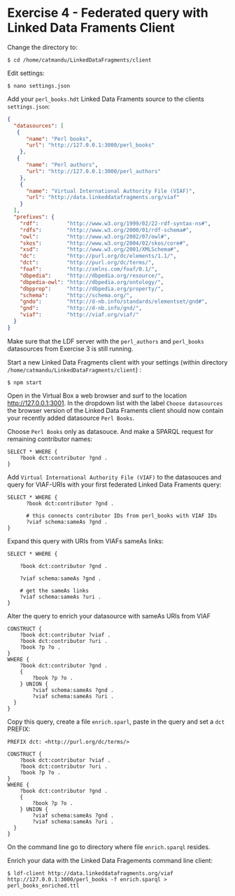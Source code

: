 # Exercise 4 - Federated query with Linked Data Framents Client

Change the directory to:

```terminal
$ cd /home/catmandu/LinkedDataFragments/client
```

Edit settings:

```terminal
$ nano settings.json
```

Add your `perl_books.hdt` Linked Data Framents source to the clients `settings.json`:

```json
{
  "datasources": [
   {
      "name": "Perl books",
      "url": "http://127.0.0.1:3000/perl_books"
    },
   {
      "name": "Perl authors",
      "url": "http://127.0.0.1:3000/perl_authors"
    },
    {
      "name": "Virtual International Authority File (VIAF)",
      "url": "http://data.linkeddatafragments.org/viaf"
    }
  ],
  "prefixes": {
    "rdf":         "http://www.w3.org/1999/02/22-rdf-syntax-ns#",
    "rdfs":        "http://www.w3.org/2000/01/rdf-schema#",
    "owl":         "http://www.w3.org/2002/07/owl#",
    "skos":        "http://www.w3.org/2004/02/skos/core#",
    "xsd":         "http://www.w3.org/2001/XMLSchema#",
    "dc":          "http://purl.org/dc/elements/1.1/",
    "dct":         "http://purl.org/dc/terms/",
    "foaf":        "http://xmlns.com/foaf/0.1/",
    "dbpedia":     "http://dbpedia.org/resource/",
    "dbpedia-owl": "http://dbpedia.org/ontology/",
    "dbpprop":     "http://dbpedia.org/property/",
    "schema":      "http://schema.org/",
    "gndo":        "http://d-nb.info/standards/elementset/gnd#",
    "gnd":         "http://d-nb.info/gnd/",
    "viaf":        "http://viaf.org/viaf/"
  }
}

```

Make sure that the LDF server with the `perl_authors` and `perl_books` datasources from Exercise 3 is still running.

Start a new Linked Data Fragments client with your settings (within directory `/home/catmandu/LinkedDataFragments/client`) :

```terminal
$ npm start
```

Open in the Virtual Box a web browser and surf to the location <http://127.0.0.1:3001>. In the dropdown list with the label `Choose datasources` the browser version of the Linked Data Framents client should now contain your recently added datasource `Perl Books`.

Choose `Perl Books` only as datasouce. And make a SPARQL request for remaining contributor names:

```
SELECT * WHERE {
    ?book dct:contributor ?gnd .
}
```

Add `Virtual International Authority File (VIAF)` to the datasouces and query for VIAF-URIs with your first federated Linked Data Framents query:

```
SELECT * WHERE {
      ?book dct:contributor ?gnd .

      # this connects contributor IDs from perl_books with VIAF IDs
      ?viaf schema:sameAs ?gnd .
}
```

Expand this query with URIs from VIAFs sameAs links:

```
SELECT * WHERE {
    
    ?book dct:contributor ?gnd .
    
    ?viaf schema:sameAs ?gnd .
  
    # get the sameAs links
    ?viaf schema:sameAs ?uri .
}
```

Alter the query to enrich your datasource with sameAs URIs from VIAF

```
CONSTRUCT {
    ?book dct:contributor ?viaf .
    ?book dct:contributor ?uri .
    ?book ?p ?o .
}
WHERE {
    ?book dct:contributor ?gnd .
    {
        ?book ?p ?o .
    } UNION {
        ?viaf schema:sameAs ?gnd .
        ?viaf schema:sameAs ?uri .
  }
}
```

Copy this query, create a file `enrich.sparl`, paste in the query and set a `dct` PREFIX:

```
PREFIX dct: <http://purl.org/dc/terms/>

CONSTRUCT {
    ?book dct:contributor ?viaf .
    ?book dct:contributor ?uri .
    ?book ?p ?o .
}
WHERE {
    ?book dct:contributor ?gnd .
    {
        ?book ?p ?o .
    } UNION {
        ?viaf schema:sameAs ?gnd .
        ?viaf schema:sameAs ?uri .
  }
}
```

On the command line go to directory where file `enrich.sparql` resides.

Enrich your data with the Linked Data Fragements command line client:

```terminal
$ ldf-client http://data.linkeddatafragments.org/viaf http://127.0.0.1:3000/perl_books -f enrich.sparql > perl_books_enriched.ttl
``` 
